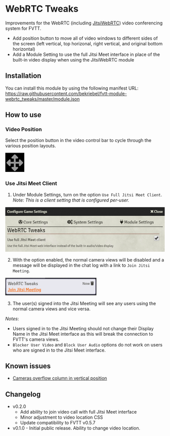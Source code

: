 # WebRTC Tweaks
Improvements for the WebRTC (including [JitsiWebRTC](https://github.com/luvolondon/fvtt-module-jitsiwebrtc/)) video conferencing system for FVTT.

* Add position button to move all of video windows to different sides of the screen (left vertical, top horizonal, right vertical, and original bottom horizontal)
* Add a Module Setting to use the full Jitsi Meet interface in place of the built-in video display when using the JitsiWebRTC module

## Installation
You can install this module by using the following manifest URL: https://raw.githubusercontent.com/bekriebel/fvtt-module-webrtc_tweaks/master/module.json

## How to use
### **Video Position**
Select the position button in the video control bar to cycle through the various position layouts.

![position button example](https://raw.githubusercontent.com/bekriebel/fvtt-module-webrtc_tweaks/master/images/example_position.png)

### **Use Jitsi Meet Client**
   1. Under Module Settings, turn on the option `Use Full Jitsi Meet Client`. *Note: This is a client setting that is configured per-user.*

![module settings example](https://raw.githubusercontent.com/bekriebel/fvtt-module-webrtc_tweaks/master/images/example_useJitsiMeet.png)

   2. With the option enabled, the normal camera views will be disabled and a message will be displayed in the chat log with a link to `Join Jitsi Meeting`.

![join meeting chat message example](https://raw.githubusercontent.com/bekriebel/fvtt-module-webrtc_tweaks/master/images/example_joinJitsiMeeting.png)

   3. The user(s) signed into the Jitsi Meeting will see any users using the normal camera views and vice versa.

*Notes*:
* Users signed in to the Jitsi Meeting should not change their Display Name in the Jitsi Meet interface as this will break the connection to FVTT's camera views.
* `Blocker User Video` and `Block User Audio` options do not work on users who are signed in to the Jitsi Meet interface.

## Known issues
* [Cameras overflow column in vertical position](https://github.com/bekriebel/fvtt-module-webrtc_tweaks/issues/2)

## Changelog
* v0.2.0
  * Add ability to join video call with full Jitsi Meet interface
  * Minor adjustment to video location CSS
  * Update compatibility to FVTT v0.5.7
* v0.1.0 - Initial public release. Ability to change video location.
